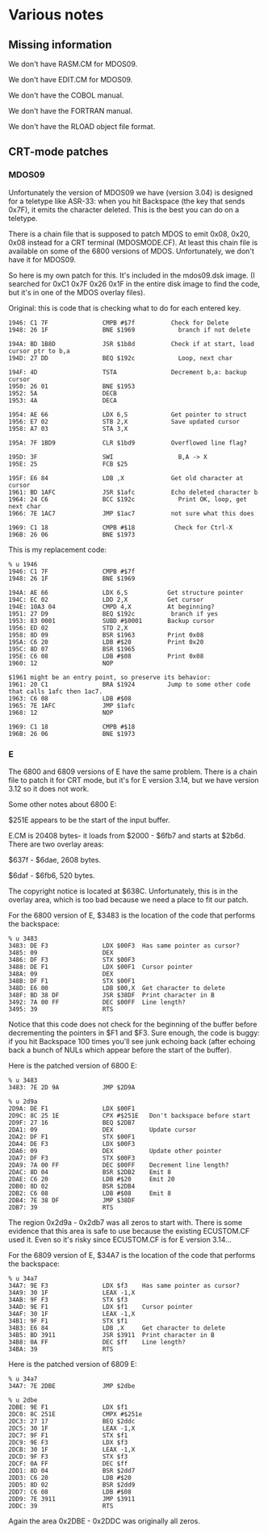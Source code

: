 # Various notes

## Missing information

We don't have RASM.CM for MDOS09.

We don't have EDIT.CM for MDOS09.

We don't have the COBOL manual.

We don't have the FORTRAN manual.

We don't have the RLOAD object file format.

## CRT-mode patches

### MDOS09

Unfortunately the version of MDOS09 we have (version 3.04) is designed for a
teletype like ASR-33: when you hit Backspace (the key that sends
0x7F), it emits the character deleted.  This is the best you can do on a
teletype.

There is a chain file that is supposed to patch MDOS to emit 0x08, 0x20,
0x08 instead for a CRT terminal (MDOSMODE.CF).  At least this chain file is
available on some of the 6800 versions of MDOS.  Unfortunately, we don't
have it for MDOS09.

So here is  my own patch for this.  It's included in the mdos09.dsk image. 
(I searched for 0xC1 0x7F 0x26 0x1F in the entire disk image to find the
code, but it's in one of the MDOS overlay files).

Original:  this is code that is checking what to do for each entered key.

~~~
1946: C1 7F               CMPB #$7f          Check for Delete
1948: 26 1F               BNE $1969            branch if not delete

194A: BD 1B8D             JSR $1b8d          Check if at start, load cursor ptr to b,a
194D: 27 DD               BEQ $192c            Loop, next char

194F: 4D                  TSTA               Decrement b,a: backup cursor
1950: 26 01               BNE $1953
1952: 5A                  DECB 
1953: 4A                  DECA 

1954: AE 66               LDX 6,S            Get pointer to struct
1956: E7 02               STB 2,X            Save updated cursor
1958: A7 03               STA 3,X

195A: 7F 1BD9             CLR $1bd9          Overflowed line flag?

195D: 3F                  SWI                  B,A -> X
195E: 25                  FCB $25

195F: E6 84               LDB ,X             Get old character at cursor
1961: BD 1AFC             JSR $1afc          Echo deleted character b
1964: 24 C6               BCC $192c            Print OK, loop, get next char
1966: 7E 1AC7             JMP $1ac7          not sure what this does

1969: C1 18               CMPB #$18           Check for Ctrl-X
196B: 26 06               BNE $1973
~~~

This is my replacement code:

~~~
% u 1946
1946: C1 7F               CMPB #$7f
1948: 26 1F               BNE $1969

194A: AE 66               LDX 6,S           Get structure pointer
194C: EC 02               LDD 2,X           Get cursor
194E: 10A3 04             CMPD 4,X          At beginning?
1951: 27 D9               BEQ $192c          branch if yes
1953: 83 0001             SUBD #$0001       Backup cursor
1956: ED 02               STD 2,X
1958: 8D 09               BSR $1963         Print 0x08
195A: C6 20               LDB #$20          Print 0x20
195C: 8D 07               BSR $1965
195E: C6 08               LDB #$08          Print 0x08
1960: 12                  NOP 

$1961 might be an entry point, so preserve its behavior:
1961: 20 C1               BRA $1924         Jump to some other code that calls 1afc then 1ac7.
1963: C6 08               LDB #$08
1965: 7E 1AFC             JMP $1afc
1968: 12                  NOP 

1969: C1 18               CMPB #$18
196B: 26 06               BNE $1973
~~~

### E

The 6800 and 6809 versions of E have the same problem.  There is a chain
file to patch it for CRT mode, but it's for E version 3.14, but we have
version 3.12 so it does not work.

Some other notes about 6800 E:

$251E appears to be the start of the input buffer.

E.CM is 20408 bytes- it loads from $2000 - $6fb7 and starts at $2b6d.
There are two overlay areas:

$637f - $6dae, 2608 bytes.

$6daf - $6fb6, 520 bytes.

The copyright notice is located at $638C.  Unfortunately, this is in the
overlay area, which is too bad because we need a place to fit our patch.

For the 6800 version of E, $3483 is the location of the code that performs
the backspace:

~~~
% u 3483
3483: DE F3               LDX $00F3  Has same pointer as cursor?
3485: 09                  DEX
3486: DF F3               STX $00F3
3488: DE F1               LDX $00F1  Cursor pointer
348A: 09                  DEX
348B: DF F1               STX $00F1
348D: E6 00               LDB $00,X  Get character to delete
348F: BD 38 DF            JSR $38DF  Print character in B
3492: 7A 00 FF            DEC $00FF  Line length?
3495: 39                  RTS
~~~

Notice that this code does not check for the beginning of the buffer before
decrementing the pointers in $F1 and $F3.  Sure enough, the code is buggy:
if you hit Backspace 100 times you'll see junk echoing back (after echoing
back a bunch of NULs which appear before the start of the buffer).

Here is the patched version of 6800 E:

~~~
% u 3483
3483: 7E 2D 9A            JMP $2D9A

% u 2d9a
2D9A: DE F1               LDX $00F1
2D9C: 8C 25 1E            CPX #$251E   Don't backspace before start
2D9F: 27 16               BEQ $2DB7
2DA1: 09                  DEX          Update cursor
2DA2: DF F1               STX $00F1
2DA4: DE F3               LDX $00F3
2DA6: 09                  DEX          Update other pointer
2DA7: DF F3               STX $00F3
2DA9: 7A 00 FF            DEC $00FF    Decrement line length?
2DAC: 8D 04               BSR $2DB2    Emit 8
2DAE: C6 20               LDB #$20     Emit 20
2DB0: 8D 02               BSR $2DB4
2DB2: C6 08               LDB #$08     Emit 8
2DB4: 7E 38 DF            JMP $38DF
2DB7: 39                  RTS
~~~

The region 0x2d9a - 0x2db7 was all zeros to start with.  There is some
evidence that this area is safe to use because the existing ECUSTOM.CF used
it.  Even so it's risky since ECUSTOM.CF is for E version 3.14...

For the 6809 version of E, $34A7 is the location of the code that performs
the backspace:

~~~
% u 34a7
34A7: 9E F3               LDX $f3    Has same pointer as cursor?
34A9: 30 1F               LEAX -1,X
34AB: 9F F3               STX $f3
34AD: 9E F1               LDX $f1    Cursor pointer
34AF: 30 1F               LEAX -1,X
34B1: 9F F1               STX $f1
34B3: E6 84               LDB ,X     Get character to delete
34B5: BD 3911             JSR $3911  Print character in B
34B8: 0A FF               DEC $ff    Line length?
34BA: 39                  RTS 
~~~

Here is the patched version of 6809 E:

~~~
% u 34a7
34A7: 7E 2DBE             JMP $2dbe

% u 2dbe
2DBE: 9E F1               LDX $f1
2DC0: 8C 251E             CMPX #$251e
2DC3: 27 17               BEQ $2ddc
2DC5: 30 1F               LEAX -1,X
2DC7: 9F F1               STX $f1
2DC9: 9E F3               LDX $f3
2DCB: 30 1F               LEAX -1,X
2DCD: 9F F3               STX $f3
2DCF: 0A FF               DEC $ff
2DD1: 8D 04               BSR $2dd7
2DD3: C6 20               LDB #$20
2DD5: 8D 02               BSR $2dd9
2DD7: C6 08               LDB #$08
2DD9: 7E 3911             JMP $3911
2DDC: 39                  RTS 
~~~

Again the area 0x2DBE - 0x2DDC was originally all zeros.
